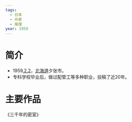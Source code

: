 ```yaml
---
tags:
  - 日本
  - 作家
  - 推理
year: 1959
---
```

# 简介

- 1959[.2.2](2024-02-02.md)，[北海道](北海道.md)夕张市。
- 专科学校毕业后，做过配管工等多种职业，投稿了近20年。
# 主要作品

《三千年的密室》
